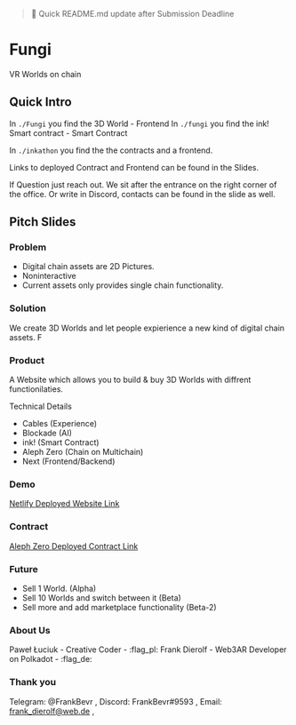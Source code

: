 > 🙂 Quick README.md update after Submission Deadline 

# Fungi
VR Worlds on chain

## Quick Intro

In `./Fungi` you find the 3D World - Frontend
In `./fungi` you find the ink! Smart contract - Smart Contract 

In `./inkathon` you find the the contracts and a frontend.

Links to deployed Contract and Frontend can be found in the Slides.

If Question just reach out.
We sit after the entrance on the right corner of the office.
Or write in Discord, contacts can be found in the slide as well.

## Pitch Slides

### Problem

- Digital chain assets are 2D Pictures.
- Noninteractive
- Current assets only provides single chain functionality.

### Solution
We create 3D Worlds and let people expierience a new kind of digital chain assets.
F

### Product
A Website which allows you to build & buy 3D Worlds with diffrent functionilaties.

Technical Details
- Cables (Experience)
- Blockade (AI)
- ink! (Smart Contract)
- Aleph Zero (Chain on Multichain)
- Next (Frontend/Backend)

### Demo
[Netlify Deployed Website Link](https://64733a2d12cf411f93a84311--calm-axolotl-291dfe.netlify.app/)

### Contract
[Aleph Zero Deployed Contract Link](https://contracts-ui.substrate.io/contract/5EbAjCd1XUfoJkRN1zFk7a7XrA5KP9YsNssue9nErmfY5cUQ)

### Future

- Sell 1 World. (Alpha)
- Sell 10 Worlds and switch between it (Beta)
- Sell more and add marketplace functionality (Beta-2)

### About Us

Paweł Łuciuk - Creative Coder - :flag_pl:
Frank Dierolf - Web3AR Developer on Polkadot - :flag_de:

### Thank you
Telegram: @FrankBevr , 
Discord: FrankBevr#9593 , 
Email: frank_dierolf@web.de ,
